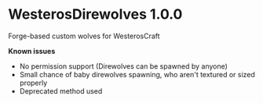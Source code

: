 # WesterosDirewolves 1.0.0
Forge-based custom wolves for WesterosCraft

**Known issues**
* No permission support (Direwolves can be spawned by anyone)
* Small chance of baby direwolves spawning, who aren't textured or sized properly
* Deprecated method used
